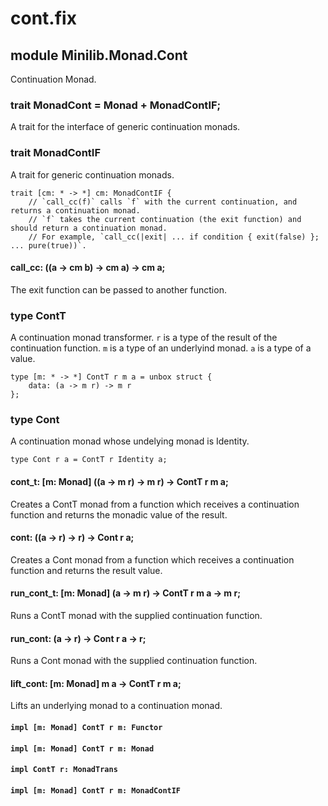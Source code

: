 # cont.fix

## module Minilib.Monad.Cont

Continuation Monad.

### trait MonadCont = Monad + MonadContIF;

A trait for the interface of generic continuation  monads.

### trait MonadContIF

A trait for generic continuation  monads.

```
trait [cm: * -> *] cm: MonadContIF {
    // `call_cc(f)` calls `f` with the current continuation, and returns a continuation monad.
    // `f` takes the current continuation (the exit function) and should return a continuation monad.
    // For example, `call_cc(|exit| ... if condition { exit(false) }; ... pure(true))`.
```
#### call_cc: ((a -> cm b) -> cm a) -> cm a;

The exit function can be passed to another function.

### type ContT

A continuation monad transformer.
`r` is a type of the result of the continuation function.
`m` is a type of an underlyind monad.
`a` is a type of a value.

```
type [m: * -> *] ContT r m a = unbox struct {
    data: (a -> m r) -> m r
};
```
### type Cont

A continuation monad whose undelying monad is Identity.

```
type Cont r a = ContT r Identity a;
```
#### cont_t: [m: Monad] ((a -> m r) -> m r) -> ContT r m a;

Creates a ContT monad from a function which receives a continuation function and returns the monadic value of the result.

#### cont: ((a -> r) -> r) -> Cont r a;

Creates a Cont monad from a function which receives a continuation function and returns the result value.

#### run_cont_t: [m: Monad] (a -> m r) -> ContT r m a -> m r;

Runs a ContT monad with the supplied continuation function.

#### run_cont: (a -> r) -> Cont r a -> r;

Runs a Cont monad with the supplied continuation function.

#### lift_cont: [m: Monad] m a -> ContT r m a;

Lifts an underlying monad to a continuation monad.

#### `impl [m: Monad] ContT r m: Functor`

#### `impl [m: Monad] ContT r m: Monad`

#### `impl ContT r: MonadTrans`

#### `impl [m: Monad] ContT r m: MonadContIF`

